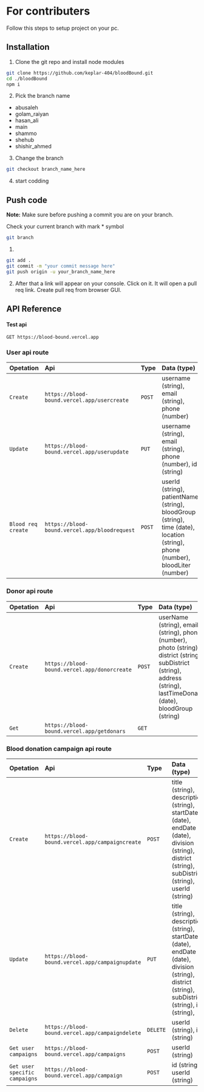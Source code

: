 # For contributers
Follow this steps to setup project on your pc.

## Installation

1. Clone the git repo and install node modules
```bash 
git clone https://github.com/keplar-404/bloodBound.git
cd ./bloodBound
npm i
```

2. Pick the branch name 
* abusaleh
* golam_raiyan
* hasan_ali
* main
* shammo
* shehub
* shishir_ahmed

3. Change the branch 
```bash
git checkout branch_name_here
```
4. start codding

## Push code
**Note:** Make sure before pushing a commit you are on your branch. 

Check your current branch with mark * symbol
```bash 
git branch
```
1. 
```bash 
git add .
git commit -m "your commit message here"
git push origin -u your_branch_name_here
```
2. After that a link will appear on your console. Click on it. It will open a pull req link. Create pull req from browser GUI.




## API Reference

#### Test api

```
GET https://blood-bound.vercel.app
```
### User api route

| **Opetation**  | **Api** | **Type**     | **Data (type)**                |
| :-------- | :-------- | :------- | :------------------------- |
| `Create` | `https://blood-bound.vercel.app/usercreate` |`POST` | username (string), email (string), phone (number) |
| `Update` | `https://blood-bound.vercel.app/userupdate`|`PUT`|username (string), email (string), phone (number), id (string)|
| `Blood req create` | `https://blood-bound.vercel.app/bloodrequest`|`POST`|userId (string), patientName (string), bloodGroup (string), time (date), location (string), phone (number), bloodLiter (number)|


### Donor api route
| **Opetation**  | **Api** | **Type**     | **Data (type)**                |
| :-------- | :-------- | :------- | :------------------------- |
| `Create` | `https://blood-bound.vercel.app/donorcreate`|`POST`|userName (string), email (string), phone (number), photo (string), district (string), subDistrict (string), address (string), lastTimeDonate (date), bloodGroup (string)|
| `Get` | `https://blood-bound.vercel.app/getdonars`|`GET`||

### Blood donation campaign api route
| **Opetation**  | **Api** | **Type**     | **Data (type)**                |
| :-------- | :-------- | :------- | :------------------------- |
| `Create` | `https://blood-bound.vercel.app/campaigncreate`|`POST`| title (string), description (string), startDate (date), endDate (date), division (string), district (string), subDistrict (string), userId (string)|
| `Update` | `https://blood-bound.vercel.app/campaignupdate`|`PUT`| title (string), description (string), startDate (date), endDate (date), division (string), district (string), subDistrict (string), id (string),|
| `Delete` | `https://blood-bound.vercel.app/campaigndelete`|`DELETE`| userId (string), id (string)|
| `Get user campaigns` | `https://blood-bound.vercel.app/campaigns`|`POST`| userId (string)|
| `Get user specific campaigns` | `https://blood-bound.vercel.app/campaign`|`POST`| id (string), userId (string)|

